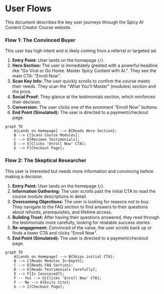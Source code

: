 # User Flows

This document describes the key user journeys through the Spicy AI Content Creator Course website.

### Flow 1: The Convinced Buyer

This user has high intent and is likely coming from a referral or targeted ad.

1.  **Entry Point:** User lands on the homepage (`/`).
2.  **Hero Section:** The user is immediately greeted with a powerful headline like "Go Viral or Go Home. Master Spicy Content with AI.". They see the main CTA: "Enroll Now".
3.  **Scan Key Info:** The user quickly scrolls to confirm the course meets their needs. They scan the "What You'll Master" (modules) section and the price.
4.  **Social Proof:** They glance at the testimonials section, which reinforces their decision.
5.  **Conversion:** The user clicks one of the prominent "Enroll Now" buttons.
6.  **End Point (Simulated):** The user is directed to a payment/checkout page.

```mermaid
graph TD
    A[Lands on Homepage] --> B{Reads Hero Section};
    B --> C[Scans Course Modules];
    C --> D[Reviews Testimonials];
    D --> E[Clicks 'Enroll Now' CTA];
    E --> F[Checkout Page];
```

### Flow 2: The Skeptical Researcher

This user is interested but needs more information and convincing before making a decision.

1.  **Entry Point:** User lands on the homepage (`/`).
2.  **Information Gathering:** The user scrolls past the initial CTA to read the course module descriptions in detail.
3.  **Overcoming Objections:** The user is looking for reasons *not* to buy. They navigate to the FAQ section to find answers to their questions about refunds, prerequisites, and lifetime access.
4.  **Building Trust:** After having their questions answered, they read through the testimonials more carefully, looking for relatable success stories.
5.  **Re-engagement:** Convinced of the value, the user scrolls back up or finds a lower CTA and clicks "Enroll Now".
6.  **End Point (Simulated):** The user is directed to a payment/checkout page.

```mermaid
graph TD
    A[Lands on Homepage] --> B{Skips initial CTA};
    B --> C[Reads Modules In-Depth];
    C --> D[Reads FAQ Section];
    D --> E[Reads Testimonials Carefully];
    E --> F{Is Convinced?};
    F -- Yes --> G[Clicks 'Enroll Now' CTA];
    F -- No --> H[Exits Site];
    G --> I[Checkout Page];
```